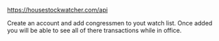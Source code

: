 https://housestockwatcher.com/api

Create an account and add congressmen to yout watch list. Once added you will be able to see all of there transactions while in office.
